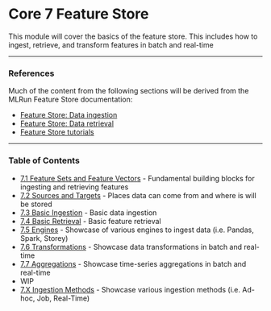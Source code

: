 # Core 7 Feature Store

This module will cover the basics of the feature store. This includes how to ingest, retrieve, and transform features in batch and real-time

---

### References

Much of the content from the following sections will be derived from the MLRun Feature Store documentation:
- [Feature Store: Data ingestion](https://docs.mlrun.org/en/latest/feature-store/feature-store-data-ingestion.html)
- [Feature Store: Data retrieval](https://docs.mlrun.org/en/latest/feature-store/feature-store-data-retrieval.html)
- [Feature Store tutorials](https://docs.mlrun.org/en/latest/feature-store/feature-store-tutorials.html)

---

### Table of Contents
- [7.1 Feature Sets and Feature Vectors](7.1_feature_sets_and_feature_vectors.ipynb) - Fundamental building blocks for ingesting and retrieving features
- [7.2 Sources and Targets](7.2_sources_and_targets.ipynb) - Places data can come from and where is will be stored
- [7.3 Basic Ingestion](7.3_basic_ingestion.ipynb) - Basic data ingestion
- [7.4 Basic Retrieval](7.4_basic_retrieval.ipynb) - Basic feature retrieval
- [7.5 Engines](7.5_engines.ipynb) - Showcase of various engines to ingest data (i.e. Pandas, Spark, Storey)
- [7.6 Transformations](7.6_transformations.ipynb) - Showcase data transformations in batch and real-time
- [7.7 Aggregations](7.7_aggregations.ipynb) - Showcase time-series aggregations in batch and real-time
- WIP
- [7.X Ingestion Methods](7.6_ingestion_methods) - Showcase various ingestion methods (i.e. Ad-hoc, Job, Real-Time)